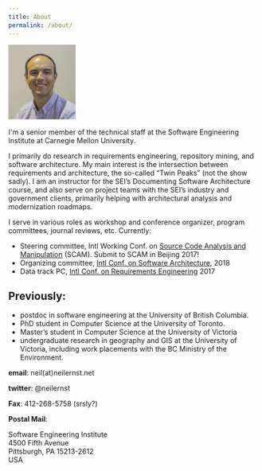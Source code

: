 ```yaml
---
title: About
permalink: /about/
---
```


<img src="/images/neil-ernst-small.jpg" alt="My profile pic" class="l-img">

I'm a senior member of the technical staff at the Software Engineering Institute at Carnegie Mellon University.

I primarily do research in requirements engineering, repository mining, and software architecture. My main interest is the intersection between requirements and architecture, the so-called “Twin Peaks” (not the show sadly). I am an instructor for the SEI’s Documenting Software Architecture course, and also serve on project teams with the SEI’s industry and government clients, primarily helping with architectural analysis and modernization roadmaps.

I serve in various roles as workshop and conference organizer, program committees, journal reviews, etc. Currently:

* Steering committee, Intl Working Conf. on [Source Code Analysis and Manipulation](http://www.ieee-scam.org) (SCAM). Submit to SCAM in Beijing 2017!
* Organizing committee, [Intl Conf. on Software Architecture](http://icsa-conferences.org), 2018
* Data track PC, [Intl Conf. on Requirements Engineering](http://re2017.org) 2017

## Previously:

* postdoc in software engineering at the University of British Columbia.
* PhD student in Computer Science at the University of Toronto.
* Master’s student in Computer Science at the University of Victoria
* undergraduate research in geography and GIS at the University of Victoria, including work placements with the BC Ministry of the Environment.

**email**: neil(at)neilernst.net

**twitter**: @neilernst

**Fax**: 412-268-5758 (srsly?)

**Postal Mail**:

Software Engineering Institute<br/>
4500 Fifth Avenue<br/>
Pittsburgh, PA 15213-2612<br/>
USA
